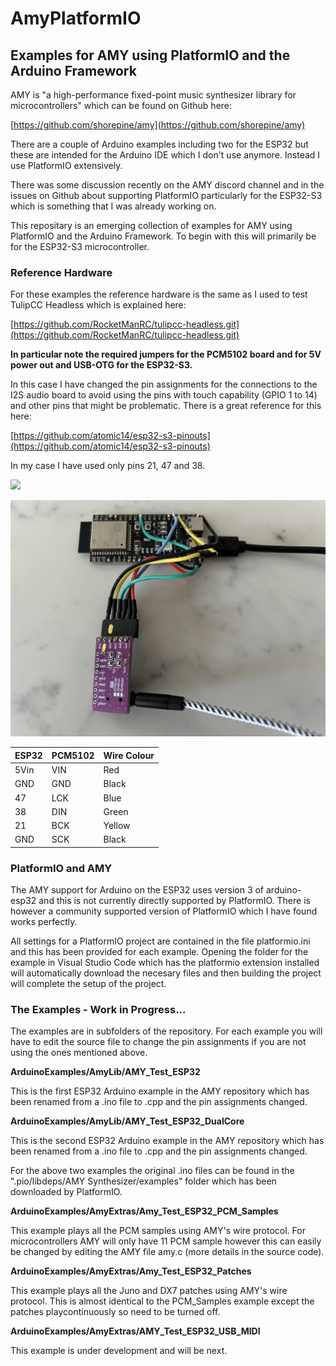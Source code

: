 # AmyPlatformIO
## Examples for AMY using PlatformIO and the Arduino Framework

AMY is "a high-performance fixed-point music synthesizer library for microcontrollers" which can be found on Github here:

[https://github.com/shorepine/amy](https://github.com/shorepine/amy)

There are a couple of Arduino examples including two for the ESP32 but these are intended for the Arduino IDE which I don't use anymore. Instead I use PlatformIO extensively.

There was some discussion recently on the AMY discord channel and in the issues on Github about supporting PlatformIO particularly for the ESP32-S3 which is something that I was already working on.

This repositary is an emerging collection of examples for AMY using PlatformIO and the Arduino Framework. To begin with this will primarily be for the ESP32-S3 microcontroller.

### Reference Hardware

For these examples the reference hardware is the same as I used to test TulipCC Headless which is explained here:

[https://github.com/RocketManRC/tulipcc-headless.git](https://github.com/RocketManRC/tulipcc-headless.git)

**In particular note the required jumpers for the PCM5102 board and for 5V power out and USB-OTG for the ESP32-S3.**

In this case I have changed the pin assignments for the connections to the I2S audio board to avoid using the pins with touch capability (GPIO 1 to 14) and other pins that might be problematic. There is a great reference for this here:

[https://github.com/atomic14/esp32-s3-pinouts](https://github.com/atomic14/esp32-s3-pinouts)

In my case I have used only pins 21, 47 and 38.

![](https://github.com/atomic14/esp32-s3-pinouts)

![](images/referencehardware.jpg)

| ESP32 | PCM5102 | Wire Colour |
| ---------- | --------- | ---------
| 5Vin       | VIN       | Red
| GND        | GND       | Black
| 47         | LCK       | Blue
| 38         | DIN       | Green
| 21         | BCK       | Yellow
| GND        | SCK       | Black

### PlatformIO and AMY ###

The AMY support for Arduino on the ESP32 uses version 3 of arduino-esp32 and this is not currently directly supported by PlatformIO. There is however a community supported version of PlatformIO which I have found works perfectly. 

All settings for a PlatformIO project are contained in the file platformio.ini and this has been provided for each example. Opening the folder for the example in Visual Studio Code which has the platformio extension installed will automatically download the necesary files and then building the project will complete the setup of the project.

### The Examples - Work in Progress... ###

The examples are in subfolders of the repository. For each example you will have to edit the source file to change the pin assignments if you are not using the ones mentioned above.

**ArduinoExamples/AmyLib/AMY_Test_ESP32**

This is the first ESP32 Arduino example in the AMY repository which has been renamed from a .ino file to .cpp and the pin assignments changed.

**ArduinoExamples/AmyLib/AMY_Test_ESP32_DualCore**

This is the second ESP32 Arduino example in the AMY repository which has been renamed from a .ino file to .cpp and the pin assignments changed.

For the above two examples the original .ino files can be found in the ".pio/libdeps/AMY Synthesizer/examples" folder which has been downloaded by PlatformIO.

**ArduinoExamples/AmyExtras/Amy_Test_ESP32_PCM_Samples**

This example plays all the PCM samples using AMY's wire protocol. For microcontrollers AMY will only have 11 PCM sample however this can easily be changed by editing the AMY file amy.c (more details in the source code).

**ArduinoExamples/AmyExtras/Amy_Test_ESP32_Patches**

This example plays all the Juno and DX7 patches using AMY's wire protocol. This is almost identical to the PCM_Samples example except the patches
playcontinuously so need to be turned off.

**ArduinoExamples/AmyExtras/AMY_Test_ESP32_USB_MIDI**

This example is under development and will be next.